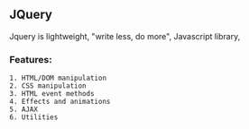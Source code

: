 ## JQuery
  Jquery is lightweight, "write less, do more", Javascript library,
  
  ### Features:
    1. HTML/DOM manipulation
    2. CSS manipulation
    3. HTML event methods
    4. Effects and animations
    5. AJAX
    6. Utilities
